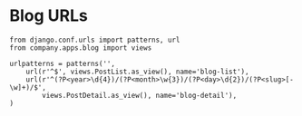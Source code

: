 
Blog URLs
=========


    from django.conf.urls import patterns, url
    from company.apps.blog import views

    urlpatterns = patterns('',
        url(r'^$', views.PostList.as_view(), name='blog-list'),
        url(r'^(?P<year>\d{4})/(?P<month>\w{3})/(?P<day>\d{2})/(?P<slug>[-\w]+)/$',
            views.PostDetail.as_view(), name='blog-detail'),
    )
